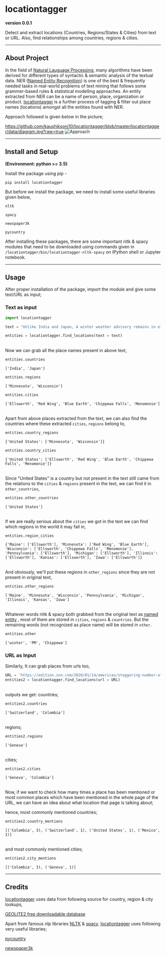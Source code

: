 # locationtagger
**version 0.0.1**

Detect and extract locations (Countries, Regions/States & Cities) from text or URL. Also, find relationships among countries, regions & cities.

---
## About Project
In the field of [Natural Lauguage Processing](https://en.wikipedia.org/wiki/Natural_language_processing), many algorithms have been derived for different types of syntactic & semantic analysis of the textual data. NER ([Named Entity Recognition](https://en.wikipedia.org/wiki/Named-entity_recognition)) is one of the best & frequently needed tasks in real-world problems of text mining that follows some grammer-based rules & statistical modelling approaches. An entity extracted from NER can be a name of person, place, organization or product. [locationtagger](https://github.com/kaushiksoni10/locationtagger) is a further process of tagging & filter out place names (locations) amongst all the entities found with NER.

Approach followed is given below in the picture;

https://github.com/kaushiksoni10/locationtagger/blob/master/locationtagger/data/diagram.jpg?raw=true
![Approach](locationtagger/data/diagram.jpg)

---
## Install and Setup
**(Environment: python >= 3.5)**

Install the package using pip -

`pip install locationtagger`
 
But before we install the package, we need to install some useful libraries given below,

`nltk`

`spacy`

`newspaper3k`

`pycountry`

After installing these packages, there are some important nltk & spacy modules that need to be downloaded using commands given in `/locationtagger/bin/locationtagger-nltk-spacy` on IPython shell or Jupyter notebook.

---
## Usage
After proper installation of the package, import the module and give some text/URL as input;

### Text as input


```python
import locationtagger

text = "Unlike India and Japan, A winter weather advisory remains in effect through 5 PM along and east of a line from Blue Earth, to Red Wing line in Minnesota and continuing to along an Ellsworth, to Menomonie, and Chippewa Falls line in Wisconsin."

entities = locationtagger.find_locations(text = text)
```
\
Now we can grab all the place names present in above text,

```python
entities.countries
```
`['India', 'Japan']`

```python
entities.regions
```
`['Minnesota', 'Wisconsin']`

```python
entities.cities
```
`['Ellsworth', 'Red Wing', 'Blue Earth', 'Chippewa Falls', 'Menomonie']`

\
Apart from above places extracted from the text, we can also find the countries where these extracted `cities`, `regions` belong to,

```python
entities.country_regions
```
`{'United States': ['Minnesota', 'Wisconsin']}`

```python
entities.country_cities
```
`{'United States': ['Ellsworth',
  'Red Wing',
  'Blue Earth',
  'Chippewa Falls',
  'Menomonie']}`
  
 \
  Since "United States" is a country but not present in the text still came from the relations to the `cities` & `regions` present in the text, we can find it in `other_countries`,
  
  ```python
  entities.other_countries
  ```
  `['United States']`
  
 \
  If we are really serious about the `cities` we got in the text we can find which regions in the world it may fall in, 
  
  ```python
  entities.region_cities
  ```
  `{'Maine': ['Ellsworth'],
 'Minnesota': ['Red Wing', 'Blue Earth'],
 'Wisconsin': ['Ellsworth', 'Chippewa Falls', 'Menomonie'],
 'Pennsylvania': ['Ellsworth'],
 'Michigan': ['Ellsworth'],
 'Illinois': ['Ellsworth'],
 'Kansas': ['Ellsworth'],
 'Iowa': ['Ellsworth']}`

\
And obviously, we'll put these regions in `other_regions` since they are not present in original text,

```python
entities.other_regions
```
`['Maine',
 'Minnesota',
 'Wisconsin',
 'Pennsylvania',
 'Michigan',
 'Illinois',
 'Kansas',
 'Iowa']`
 
\
 Whatever words nltk & spacy both grabbed from the original text as [named entity](https://en.wikipedia.org/wiki/Named_entity) , most of them are stored in `cities`, `regions` & `countries`. But the remaining words (not recognized as place name) will be stored in `other`.
 
 ```python
 entities.other
 ```
 `['winter', 'PM', 'Chippewa']` 

### URL as Input 
Similarly, It can grab places from urls too, 

```python
URL = 'https://edition.cnn.com/2020/01/14/americas/staggering-number-of-human-rights-defenders-killed-in-colombia-the-un-says/index.html'
entities2 = locationtagger.find_locations(url = URL)
```
\
outputs we get:
countries;

```python
entities2.countries
```
`['Switzerland', 'Colombia']`

\
regions;

```python
entities2.regions
```
`['Geneva']`

\
cities;

```pyhton
entities2.cities
```
`['Geneva', 'Colombia']`

\
Now, if we want to check how many times a place has been mentioned or most common places which have been mentioned in the whole page of the URL, we can have an idea about what location that page is talking about;

hence, most commonly mentioned countries;

```python
entities2.country_mentions
```
`[('Colombia', 3), ('Switzerland', 1), ('United States', 1), ('Mexico', 1)]`

\
and most commonly mentioned cities;

```python
entities2.city_mentions
```
`[('Colombia', 3), ('Geneva', 1)]`

---

## Credits
[locationtagger](https://github.com/kaushiksoni10/locationtagger) uses data from following source for country, region & city lookups,

[GEOLITE2 free downloadable database](https://dev.maxmind.com/geoip/geoip2/geolite2/)

Apart from famous nlp libraries [NLTK](http://www.nltk.org/) & [spacy](https://spacy.io/), [locationtagger](https://github.com/kaushiksoni10/locationtagger) uses following very useful libraries;

[pycountry](https://github.com/flyingcircusio/pycountry)

[newspaper3k](https://github.com/codelucas/newspaper)
